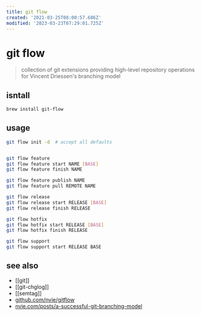 ```yaml
---
title: git flow
created: '2021-03-25T08:00:57.686Z'
modified: '2023-03-23T07:29:01.725Z'
---
```


# git flow

> collection of git extensions providing high-level repository operations for Vincent Driessen's branching model

## isntall

```sh
brew install git-flow
```

## usage

```sh
git flow init -d  # accept all defaults


git flow feature
git flow feature start NAME [BASE]
git flow feature finish NAME

git flow feature publish NAME
git flow feature pull REMOTE NAME

git flow release
git flow release start RELEASE [BASE]
git flow release finish RELEASE

git flow hotfix
git flow hotfix start RELEASE [BASE]
git flow hotfix finish RELEASE

git flow support
git flow support start RELEASE BASE
```

## see also

- [[git]]
- [[git-chglog]]
- [[semtag]]
- [github.com/nvie/gitflow](https://github.com/nvie/gitflow)
- [nvie.com/posts/a-successful-git-branching-model](https://nvie.com/posts/a-successful-git-branching-model/)
